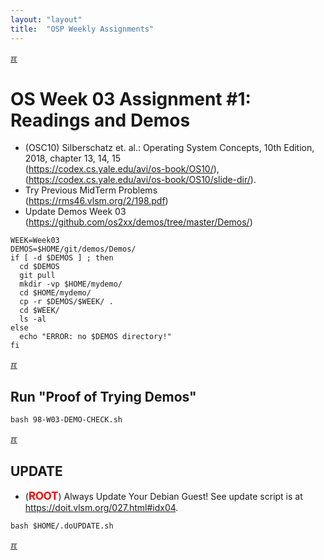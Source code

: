 ```yaml
---
layout: "layout"
title:  "OSP Weekly Assignments"
---
```


[&#x213C;](#idxXXX)<br id="idx000">
# OS Week 03 Assignment #1: Readings and Demos

* (OSC10) Silberschatz et. al.: Operating System Concepts, 10th Edition, 2018,
  chapter 13, 14, 15<br>
  (<https://codex.cs.yale.edu/avi/os-book/OS10/>),<br>
  (<https://codex.cs.yale.edu/avi/os-book/OS10/slide-dir/>).
* Try Previous MidTerm Problems <br>(<https://rms46.vlsm.org/2/198.pdf>)
* Update Demos Week 03 (<https://github.com/os2xx/demos/tree/master/Demos/>)

```
WEEK=Week03
DEMOS=$HOME/git/demos/Demos/
if [ -d $DEMOS ] ; then
  cd $DEMOS
  git pull
  mkdir -vp $HOME/mydemo/
  cd $HOME/mydemo/
  cp -r $DEMOS/$WEEK/ .
  cd $WEEK/
  ls -al
else
  echo "ERROR: no $DEMOS directory!"
fi

```

[&#x213C;](#)<br id="idx001">
## Run "Proof of Trying Demos"

```
bash 98-W03-DEMO-CHECK.sh

```

[&#x213C;](#)<br id="idx002">
## UPDATE

* (<span style="color:red; font-weight:bold; font-size:larger;">ROOT</span>)
  Always Update Your Debian Guest! See update script is at <br>
  <https://doit.vlsm.org/027.html#idx04>.

```
bash $HOME/.doUPDATE.sh

```

[&#x213C;](#)<br id="idx000">

